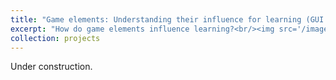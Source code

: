```yaml
---
title: "Game elements: Understanding their influence for learning (GUI:L)"
excerpt: "How do game elements influence learning?<br/><img src='/images/NumberTrace_with_xmas_tree.png' width='400'>"
collection: projects
---
```


Under construction.
